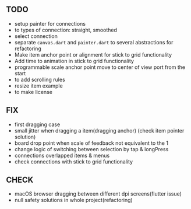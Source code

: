 ## TODO

* setup painter for connections
* to types of connection: straight, smoothed
* select connection
* separate `canvas.dart` and `painter.dart` to several abstractions for refactoring 
* Make item anchor point or alignment for stick to grid functionality
* Add time to animation in stick to grid functionality
* programmable scale anchor point move to center of view port from the start
* to add scrolling rules
* resize item example   
* to make license

## FIX

* first dragging case
* small jitter when dragging a item(dragging anchor) (check item pointer solution)
* board drop point when scale of feedback not equivalent to the 1
* change logic of switching between selection by tap & longPress
* connections overlapped items & menus
* check connections with stick to grid functionality

## CHECK

* macOS browser dragging between different dpi screens(flutter issue)
* null safety solutions in whole project(refactoring)

